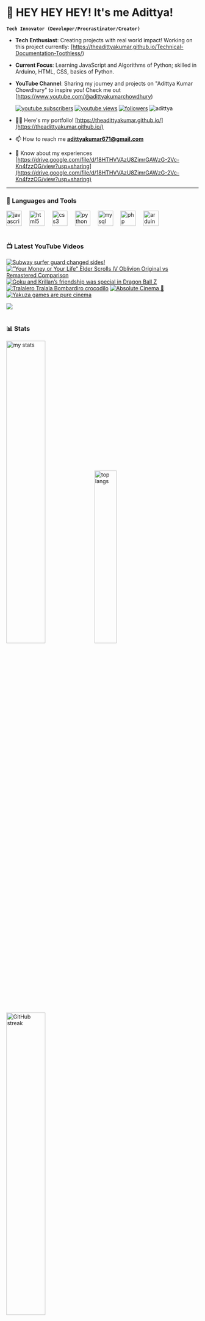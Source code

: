 # 👑 HEY HEY HEY! It's me Adittya!

**`Tech Innovator (Developer/Procrastinator/Creator)`**

- **Tech Enthusiast**: Creating projects with real world impact! Working on this project currently: [https://theadittyakumar.github.io/Technical-Documentation-Toothless/)
- **Current Focus**: Learning JavaScript and Algorithms of Python; skilled in Arduino, HTML, CSS, basics of Python.
- **YouTube Channel**: Sharing my journey and projects on "Adittya Kumar Chowdhury" to inspire you! Check me out [https://www.youtube.com/@adittyakumarchowdhury) 

   <p align="left">
      <a href="https://www.youtube.com/channel/UCu68HfYtlcXFI7kNhnSdspA?sub_confirmation=1">
         <img alt="youtube subscribers" title="Subscribe to my YouTube channel" src="https://custom-icon-badges.demolab.com/youtube/channel/subscribers/UCu68HfYtlcXFI7kNhnSdspA?color=%23E05D44&label=SUBSCRIBE&logo=video&logoColor=white&style=for-the-badge&labelColor=CE4630"/></a> 
      <a href="https://www.youtube.com/c/adittyakumarchowdhury">
         <img alt="youtube views" title="YouTube views" src="https://custom-icon-badges.demolab.com/youtube/channel/views/UCu68HfYtlcXFI7kNhnSdspA?color=%23E1AD0E&logo=eye&logoColor=white&style=for-the-badge&labelColor=C79600"/></a> 
      <a href="https://github.com/TheAdittyaKumar?tab=followers">
         <img alt="followers" title="Follow me on Github" src="https://custom-icon-badges.demolab.com/github/followers/TheAdittyaKumar?color=236ad3&labelColor=1155ba&style=for-the-badge&logo=person-add&label=Follow&logoColor=white"/></a>
      <img src="https://komarev.com/ghpvc/?username=TheAdittyaKumar&label=Profile%20views&color=0e75b6&style=flat" alt="adittya" />
   </p>


- 👨‍💻 Here's my portfolio! [https://theadittyakumar.github.io/](https://theadittyakumar.github.io/)

- 📫 How to reach me **adittyakumar671@gmail.com**

- 📄 Know about my experiences [https://drive.google.com/file/d/18HTHVVAzU8ZimrGAWzG-2Vc-Kn4fzzOG/view?usp=sharing](https://drive.google.com/file/d/18HTHVVAzU8ZimrGAWzG-2Vc-Kn4fzzOG/view?usp=sharing)

---

### 🧰 Languages and Tools

<div align="left">
  <img src="https://cdn.jsdelivr.net/gh/devicons/devicon/icons/javascript/javascript-original.svg" height="40" alt="javascript logo"  />
  <img width="12" />
  <img src="https://cdn.jsdelivr.net/gh/devicons/devicon/icons/html5/html5-original.svg" height="40" alt="html5 logo"  />
  <img width="12" />
  <img src="https://cdn.jsdelivr.net/gh/devicons/devicon/icons/css3/css3-original.svg" height="40" alt="css3 logo"  />
  <img width="12" />
  <img src="https://cdn.jsdelivr.net/gh/devicons/devicon/icons/python/python-original.svg" height="40" alt="python logo"  />
  <img width="12" />
  <img src="https://cdn.jsdelivr.net/gh/devicons/devicon/icons/mysql/mysql-original.svg" height="40" alt="mysql logo"  />
  <img width="12" />
  <img src="https://cdn.jsdelivr.net/gh/devicons/devicon/icons/php/php-original.svg" height="40" alt="php logo"  />
  <img width="12" />
  <img src="https://cdn.jsdelivr.net/gh/devicons/devicon/icons/arduino/arduino-original.svg" height="40" alt="arduino logo"  />
</div>


#

### 📺 Latest YouTube Videos

<!-- BEGIN YOUTUBE-CARDS -->
[![Subway surfer guard changed sides!](https://ytcards.demolab.com/?id=DjPlC7s3P_I&title=Subway+surfer+guard+changed+sides%21&lang=en&timestamp=1745577010&background_color=%230d1117&title_color=%23ffffff&stats_color=%23dedede&max_title_lines=1&width=250&border_radius=5 "Subway surfer guard changed sides!")](https://www.youtube.com/watch?v=DjPlC7s3P_I)
[!["Your Money or Your Life" Elder Scrolls IV Oblivion Original vs Remastered Comparison](https://ytcards.demolab.com/?id=JLpXxT1cSzc&title=%22Your+Money+or+Your+Life%22+Elder+Scrolls+IV+Oblivion+Original+vs+Remastered+Comparison&lang=en&timestamp=1745573918&background_color=%230d1117&title_color=%23ffffff&stats_color=%23dedede&max_title_lines=1&width=250&border_radius=5 "\"Your Money or Your Life\" Elder Scrolls IV Oblivion Original vs Remastered Comparison")](https://www.youtube.com/watch?v=JLpXxT1cSzc)
[![Goku and Krillan’s friendship was special in Dragon Ball Z](https://ytcards.demolab.com/?id=jXmqMNRyY_A&title=Goku+and+Krillan%E2%80%99s+friendship+was+special+in+Dragon+Ball+Z&lang=en&timestamp=1745571672&background_color=%230d1117&title_color=%23ffffff&stats_color=%23dedede&max_title_lines=1&width=250&border_radius=5 "Goku and Krillan’s friendship was special in Dragon Ball Z")](https://www.youtube.com/watch?v=jXmqMNRyY_A)
[![Tralalero Tralala Bombardiro crocodilo](https://ytcards.demolab.com/?id=RdEMhvIAdsc&title=Tralalero+Tralala+Bombardiro+crocodilo&lang=en&timestamp=1745512430&background_color=%230d1117&title_color=%23ffffff&stats_color=%23dedede&max_title_lines=1&width=250&border_radius=5 "Tralalero Tralala Bombardiro crocodilo")](https://www.youtube.com/watch?v=RdEMhvIAdsc)
[![Absolute Cinema 🙌](https://ytcards.demolab.com/?id=h3tFEo7UKvk&title=Absolute+Cinema+%F0%9F%99%8C&lang=en&timestamp=1745451622&background_color=%230d1117&title_color=%23ffffff&stats_color=%23dedede&max_title_lines=1&width=250&border_radius=5 "Absolute Cinema 🙌")](https://www.youtube.com/watch?v=h3tFEo7UKvk)
[![Yakuza games are pure cinema](https://ytcards.demolab.com/?id=BwzYcVbXang&title=Yakuza+games+are+pure+cinema&lang=en&timestamp=1745427992&background_color=%230d1117&title_color=%23ffffff&stats_color=%23dedede&max_title_lines=1&width=250&border_radius=5 "Yakuza games are pure cinema")](https://www.youtube.com/watch?v=BwzYcVbXang)
<!-- END YOUTUBE-CARDS -->

[<img src="https://custom-icon-badges.demolab.com/badge/-Subscribe%20For%20More-red?style=for-the-badge&logo=video&logoColor=white"/>](https://www.youtube.com/channel/UCu68HfYtlcXFI7kNhnSdspA?sub_confirmation=1)

#

### 📊 Stats

<div align="left">
  <img alt="my stats" width="45%" src="https://github-readme-stats.vercel.app/api?username=TheAdittyaKumar&show_icons=true&hide_border=true&theme=vision-friendly-dark" />
  <img alt="top langs" width="34%" src="https://github-readme-stats.vercel.app/api/top-langs/?username=TheAdittyaKumar&layout=compact&hide_border=true&theme=vision-friendly-dark" />
  <img alt="GitHub streak" width="45%" src="https://github-readme-streak-stats.herokuapp.com/?user=TheAdittyaKumar&theme=vision-friendly-dark&hide_border=true" />

</div>



<!-- ![GitHub Streak](https://streak-stats.demolab.com?user=TheAdittyaKumar&theme=swift&border_radius=4.5) -->
#

